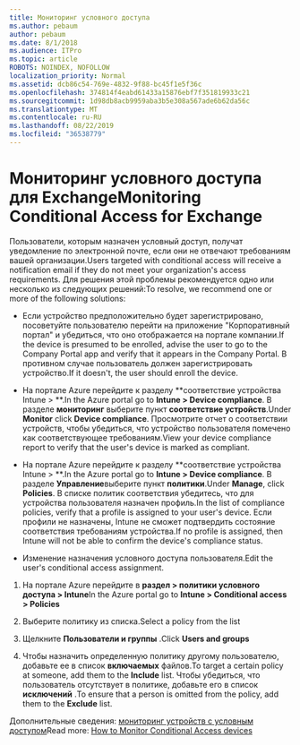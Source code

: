 ```yaml
---
title: Мониторинг условного доступа
ms.author: pebaum
author: pebaum
ms.date: 8/1/2018
ms.audience: ITPro
ms.topic: article
ROBOTS: NOINDEX, NOFOLLOW
localization_priority: Normal
ms.assetid: dcb86c54-769e-4832-9f88-bc45f1e5f36c
ms.openlocfilehash: 374814f4eabd61433a15876ebf7f351819933c21
ms.sourcegitcommit: 1d98db8acb9959aba3b5e308a567ade6b62da56c
ms.translationtype: MT
ms.contentlocale: ru-RU
ms.lasthandoff: 08/22/2019
ms.locfileid: "36538779"
---
```

# <a name="monitoring-conditional-access-for-exchange"></a><span data-ttu-id="7bfc3-102">Мониторинг условного доступа для Exchange</span><span class="sxs-lookup"><span data-stu-id="7bfc3-102">Monitoring Conditional Access for Exchange</span></span>

<span data-ttu-id="7bfc3-103">Пользователи, которым назначен условный доступ, получат уведомление по электронной почте, если они не отвечают требованиям вашей организации.</span><span class="sxs-lookup"><span data-stu-id="7bfc3-103">Users targeted with conditional access will receive a notification email if they do not meet your organization's access requirements.</span></span> <span data-ttu-id="7bfc3-104">Для решения этой проблемы рекомендуется одно или несколько из следующих решений:</span><span class="sxs-lookup"><span data-stu-id="7bfc3-104">To resolve, we recommend one or more of the following solutions:</span></span>
  
- <span data-ttu-id="7bfc3-105">Если устройство предположительно будет зарегистрировано, посоветуйте пользователю перейти на приложение "Корпоративный портал" и убедиться, что оно отображается на портале компании.</span><span class="sxs-lookup"><span data-stu-id="7bfc3-105">If the device is presumed to be enrolled, advise the user to go to the Company Portal app and verify that it appears in the Company Portal.</span></span> <span data-ttu-id="7bfc3-106">В противном случае пользователь должен зарегистрировать устройство.</span><span class="sxs-lookup"><span data-stu-id="7bfc3-106">If it doesn't, the user should enroll the device.</span></span>
    
- <span data-ttu-id="7bfc3-107">На портале Azure перейдите к разделу \*\*соответствие устройства Intune \> \*\*.</span><span class="sxs-lookup"><span data-stu-id="7bfc3-107">In the Azure portal go to **Intune \> Device compliance**.</span></span> <span data-ttu-id="7bfc3-108">В разделе **мониторинг** выберите пункт **соответствие устройств**.</span><span class="sxs-lookup"><span data-stu-id="7bfc3-108">Under **Monitor** click **Device compliance**.</span></span> <span data-ttu-id="7bfc3-109">Просмотрите отчет о соответствии устройств, чтобы убедиться, что устройство пользователя помечено как соответствующее требованиям.</span><span class="sxs-lookup"><span data-stu-id="7bfc3-109">View your device compliance report to verify that the user's device is marked as compliant.</span></span> 
    
- <span data-ttu-id="7bfc3-110">На портале Azure перейдите к разделу \*\*соответствие устройства Intune \> \*\*.</span><span class="sxs-lookup"><span data-stu-id="7bfc3-110">In the Azure portal go to **Intune \> Device compliance**.</span></span> <span data-ttu-id="7bfc3-111">В разделе **Управление**выберите пункт **политики**.</span><span class="sxs-lookup"><span data-stu-id="7bfc3-111">Under **Manage**, click **Policies**.</span></span> <span data-ttu-id="7bfc3-112">В списке политик соответствия убедитесь, что для устройства пользователя назначен профиль.</span><span class="sxs-lookup"><span data-stu-id="7bfc3-112">In the list of compliance policies, verify that a profile is assigned to your user's device.</span></span> <span data-ttu-id="7bfc3-113">Если профили не назначены, Intune не сможет подтвердить состояние соответствия требованиям устройства.</span><span class="sxs-lookup"><span data-stu-id="7bfc3-113">If no profile is assigned, then Intune will not be able to confirm the device's compliance status.</span></span> 
    
- <span data-ttu-id="7bfc3-114">Изменение назначения условного доступа пользователя.</span><span class="sxs-lookup"><span data-stu-id="7bfc3-114">Edit the user's conditional access assignment.</span></span>
    
1. <span data-ttu-id="7bfc3-115">На портале Azure перейдите в **раздел \> политики условного доступа \> Intune**</span><span class="sxs-lookup"><span data-stu-id="7bfc3-115">In the Azure portal go to **Intune \> Conditional access \> Policies**</span></span>
    
2. <span data-ttu-id="7bfc3-116">Выберите политику из списка.</span><span class="sxs-lookup"><span data-stu-id="7bfc3-116">Select a policy from the list</span></span>
    
3. <span data-ttu-id="7bfc3-117">Щелкните **Пользователи и группы** .</span><span class="sxs-lookup"><span data-stu-id="7bfc3-117">Click **Users and groups**</span></span>
    
4. <span data-ttu-id="7bfc3-118">Чтобы назначить определенную политику другому пользователю, добавьте ее в список **включаемых** файлов.</span><span class="sxs-lookup"><span data-stu-id="7bfc3-118">To target a certain policy at someone, add them to the **Include** list.</span></span> <span data-ttu-id="7bfc3-119">Чтобы убедиться, что пользователь отсутствует в политике, добавьте его в список **исключений** .</span><span class="sxs-lookup"><span data-stu-id="7bfc3-119">To ensure that a person is omitted from the policy, add them to the **Exclude** list.</span></span> 
    
<span data-ttu-id="7bfc3-120">Дополнительные сведения: [мониторинг устройств с условным доступом](https://docs.microsoft.com/intune/conditional-access-exchange-monitor)</span><span class="sxs-lookup"><span data-stu-id="7bfc3-120">Read more: [How to Monitor Conditional Access devices](https://docs.microsoft.com/intune/conditional-access-exchange-monitor)</span></span>
  

